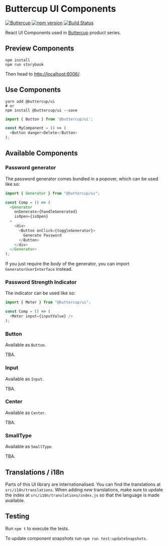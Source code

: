 # Buttercup UI Components
[![Buttercup](https://cdn.rawgit.com/buttercup-pw/buttercup-assets/6582a033/badge/buttercup-slim.svg)](https://buttercup.pw) [![npm version](https://badge.fury.io/js/%40buttercup%2Fui.svg)](https://www.npmjs.com/package/@buttercup/ui) [![Build Status](https://travis-ci.org/buttercup/ui.svg?branch=master)](https://travis-ci.org/buttercup/ui)

React UI Components used in [Buttercup](https://buttercup.pw) product series.

## Preview Components

```shell
npm install
npm run storybook
```

Then head to [http://localhost:6006/](http://localhost:6006/).

## Use Components

```shell
yarn add @buttercup/ui
# or
npm install @buttercup/ui --save
```

```javascript
import { Button } from '@buttercup/ui';

const MyComponent = () => (
  <Button danger>Delete</Button>
);
```

## Available Components

### Password generator
The password generator comes bundled in a popover, which can be used like so:

```javascript
import { Generator } from "@buttercup/ui";

const Comp = () => (
  <Generator
    onGenerate={handleGenerated}
    isOpen={isOpen}
  >
    <div>
      <Button onClick={toggleGenerator}>
        Generate Password
      </Button>
    </div>
  </Generator>
);
```

If you just require the _body_ of the generator, you can import `GeneratorUserInterface` instead.

### Password Strength Indicator
The indicator can be used like so:

```javascript
import { Meter } from "@buttercup/ui";

const Comp = () => (
  <Meter input={inputValue} />
);
```

### Button
Available as `Button`.

TBA.

### Input
Available as `Input`.

TBA.

### Center
Available as `Center`.

TBA.

### SmallType
Available as `SmallType`.

TBA.

## Translations / i18n

Parts of this UI library are internationalised. You can find the translations at `src/i18n/translations`. When adding _new_ translations, make sure to update the index at `src/i18n/translations/index.js` so that the language is made available.

## Testing
Run `npm t` to execute the tests.

To update component snapshots run `npm run test:updateSnapshots`.
